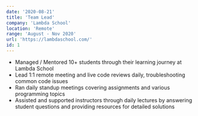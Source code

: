 ```yaml
---
date: '2020-08-21'
title: 'Team Lead'
company: 'Lambda School'
location: 'Remote'
range: 'August - Nov 2020'
url: 'https://lambdaschool.com/'
id: 1
---
```


- Managed / Mentored 10+ students through their learning journey at Lambda School
- Lead 1:1 remote meeting and live code reviews daily, troubleshooting common code issues
- Ran daily standup meetings covering assignments and various programming topics
- Assisted and supported instructors through daily lectures by answering student questions and providing resources for detailed solutions
